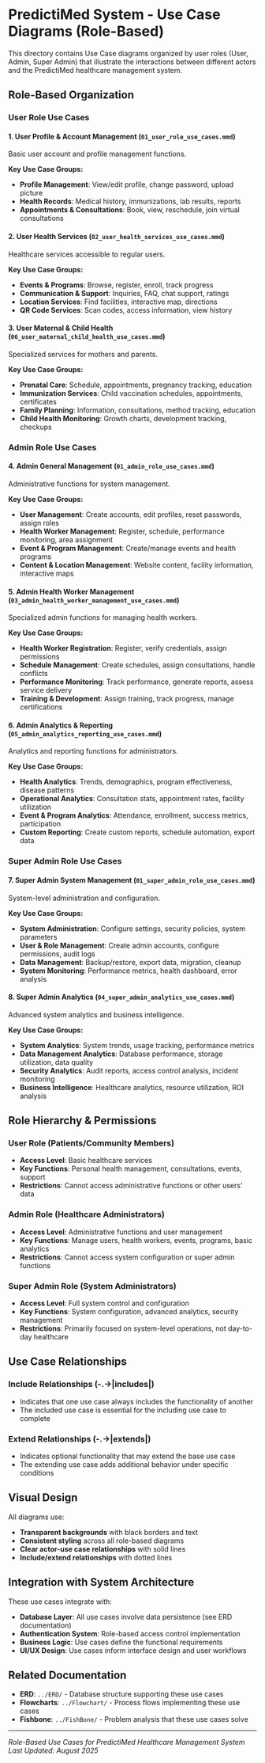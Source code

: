 # PredictiMed System - Use Case Diagrams (Role-Based)

This directory contains Use Case diagrams organized by user roles (User, Admin, Super Admin) that illustrate the interactions between different actors and the PredictiMed healthcare management system.

## Role-Based Organization

### User Role Use Cases

#### 1. User Profile & Account Management (`01_user_role_use_cases.mmd`)

Basic user account and profile management functions.

**Key Use Case Groups:**

-   **Profile Management**: View/edit profile, change password, upload picture
-   **Health Records**: Medical history, immunizations, lab results, reports
-   **Appointments & Consultations**: Book, view, reschedule, join virtual consultations

#### 2. User Health Services (`02_user_health_services_use_cases.mmd`)

Healthcare services accessible to regular users.

**Key Use Case Groups:**

-   **Events & Programs**: Browse, register, enroll, track progress
-   **Communication & Support**: Inquiries, FAQ, chat support, ratings
-   **Location Services**: Find facilities, interactive map, directions
-   **QR Code Services**: Scan codes, access information, view history

#### 3. User Maternal & Child Health (`06_user_maternal_child_health_use_cases.mmd`)

Specialized services for mothers and parents.

**Key Use Case Groups:**

-   **Prenatal Care**: Schedule, appointments, pregnancy tracking, education
-   **Immunization Services**: Child vaccination schedules, appointments, certificates
-   **Family Planning**: Information, consultations, method tracking, education
-   **Child Health Monitoring**: Growth charts, development tracking, checkups

### Admin Role Use Cases

#### 4. Admin General Management (`01_admin_role_use_cases.mmd`)

Administrative functions for system management.

**Key Use Case Groups:**

-   **User Management**: Create accounts, edit profiles, reset passwords, assign roles
-   **Health Worker Management**: Register, schedule, performance monitoring, area assignment
-   **Event & Program Management**: Create/manage events and health programs
-   **Content & Location Management**: Website content, facility information, interactive maps

#### 5. Admin Health Worker Management (`03_admin_health_worker_management_use_cases.mmd`)

Specialized admin functions for managing health workers.

**Key Use Case Groups:**

-   **Health Worker Registration**: Register, verify credentials, assign permissions
-   **Schedule Management**: Create schedules, assign consultations, handle conflicts
-   **Performance Monitoring**: Track performance, generate reports, assess service delivery
-   **Training & Development**: Assign training, track progress, manage certifications

#### 6. Admin Analytics & Reporting (`05_admin_analytics_reporting_use_cases.mmd`)

Analytics and reporting functions for administrators.

**Key Use Case Groups:**

-   **Health Analytics**: Trends, demographics, program effectiveness, disease patterns
-   **Operational Analytics**: Consultation stats, appointment rates, facility utilization
-   **Event & Program Analytics**: Attendance, enrollment, success metrics, participation
-   **Custom Reporting**: Create custom reports, schedule automation, export data

### Super Admin Role Use Cases

#### 7. Super Admin System Management (`01_super_admin_role_use_cases.mmd`)

System-level administration and configuration.

**Key Use Case Groups:**

-   **System Administration**: Configure settings, security policies, system parameters
-   **User & Role Management**: Create admin accounts, configure permissions, audit logs
-   **Data Management**: Backup/restore, export data, migration, cleanup
-   **System Monitoring**: Performance metrics, health dashboard, error analysis

#### 8. Super Admin Analytics (`04_super_admin_analytics_use_cases.mmd`)

Advanced system analytics and business intelligence.

**Key Use Case Groups:**

-   **System Analytics**: System trends, usage tracking, performance metrics
-   **Data Management Analytics**: Database performance, storage utilization, data quality
-   **Security Analytics**: Audit reports, access control analysis, incident monitoring
-   **Business Intelligence**: Healthcare analytics, resource utilization, ROI analysis

## Role Hierarchy & Permissions

### User Role (Patients/Community Members)

-   **Access Level**: Basic healthcare services
-   **Key Functions**: Personal health management, consultations, events, support
-   **Restrictions**: Cannot access administrative functions or other users' data

### Admin Role (Healthcare Administrators)

-   **Access Level**: Administrative functions and user management
-   **Key Functions**: Manage users, health workers, events, programs, basic analytics
-   **Restrictions**: Cannot access system configuration or super admin functions

### Super Admin Role (System Administrators)

-   **Access Level**: Full system control and configuration
-   **Key Functions**: System configuration, advanced analytics, security management
-   **Restrictions**: Primarily focused on system-level operations, not day-to-day healthcare

## Use Case Relationships

### Include Relationships (-.->|includes|)

-   Indicates that one use case always includes the functionality of another
-   The included use case is essential for the including use case to complete

### Extend Relationships (-.->|extends|)

-   Indicates optional functionality that may extend the base use case
-   The extending use case adds additional behavior under specific conditions

## Visual Design

All diagrams use:

-   **Transparent backgrounds** with black borders and text
-   **Consistent styling** across all role-based diagrams
-   **Clear actor-use case relationships** with solid lines
-   **Include/extend relationships** with dotted lines

## Integration with System Architecture

These use cases integrate with:

-   **Database Layer**: All use cases involve data persistence (see ERD documentation)
-   **Authentication System**: Role-based access control implementation
-   **Business Logic**: Use cases define the functional requirements
-   **UI/UX Design**: Use cases inform interface design and user workflows

## Related Documentation

-   **ERD**: `../ERD/` - Database structure supporting these use cases
-   **Flowcharts**: `../Flowchart/` - Process flows implementing these use cases
-   **Fishbone**: `../FishBone/` - Problem analysis that these use cases solve

---

_Role-Based Use Cases for PredictiMed Healthcare Management System_
_Last Updated: August 2025_
